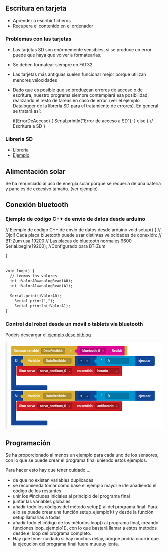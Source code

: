## Escritura en tarjeta

* Aprender a escribir ficheros
* Recupera el contenido en el ordenador

### Problemas con las tarjetas

* Las tarjetas SD son enórmemente sensibles, si se produce un error puede que haya que volver a formatearlas.
* Se deben formatear siempre en FAT32
* Las tarjetas más antiguas suelen funcionar mejor porque utilizan menores velocidades
* Dado que es posible que se produzcan errores de acceso o de escritura, nuestro programa siempre contemplará esa posibilidad, realizando el resto de tareas en caso de error. (ver el ejemplo Datalogger de la librería SD para el tratamiento de errores). En general se tratará así:

	if(ErrorDeAcceso)
	{
		Serial.println("Error de acceso a SD");
	}
	else
	{
		// Escritura a SD
	}

### Libreria SD

* [Librería](http://arduino.cc/en/Reference/SD)
* [Ejemplo](https://github.com/sparkfun/microSD_Shield/blob/V_1.4/Firmware/SD_Datalogger/SD_Datalogger.ino)

## Alimentación solar

Se ha renunciado al uso de energía solar porque se requería de una batería y paneles de excesivo tamaño. (ver ejemplo)

## Conexión bluetooth

### Ejemplo de código C++ de envío de datos desde arduino

  // Ejemplo de código C++ de envío de datos desde arduino
	void setup() {
	// Ojo!! Cada placa bluetooth puede usar distintas velocidades de conexión:
	//  BT-Zum usa 19200
	//  Las placas de bluetooth normales 9600
	Serial.begin(19200); //Configurado para BT-Zum

	}


	void loop() {
	  // Leemos los valores
	  int iValorA0=analogRead(A0);
	  int iValorA1=analogRead(A1);

	  Serial.print(iValorA0);
		Serial.print(",");
		Serial.println(iValorA1);
	}

### Control del robot desde un móvil o tablets vía bluetooth

Podéis descargar el[ ejemplo dese bitbloq](http://bitbloq.bq.com/#/bloqsproject/546e2764e4b0bde006d0857e:a9e2f76e-2ef6-4467-b28f-1a570b0fbb1c)

![imag](./imagenes/ControlServoDesdeBluetooth.png)

## Programación

Se ha proporcionado al menos un ejemplo para cada uno de los sensores, con lo que se puede crear el programa final uniendo estos ejemplos.

Para hacer esto hay que tener cuidado ...
* de que no existan variables duplicadas
* se recomienda tomar como base el ejemplo mayor e irle añadiendo el código de los restantes
* unir los #includes iniciales al principio del programa final
* juntar las variables globales
* añadir todo los códigos del método setup() al del programa final. Para ello se puede crear una función setup_ejemplo1() y desde la función setup llamarlas a todas
* añadir todo el código de los métodos loop() al programa final, creando funciones loop_ejemplo1(), con lo que bastará llamar a estos métodos desde el loop del programa completo.
* Hay que tener cuidado si hay muchos delay, porque podría ocurrir que la ejecución del programa final fuera muuuuy lenta.
